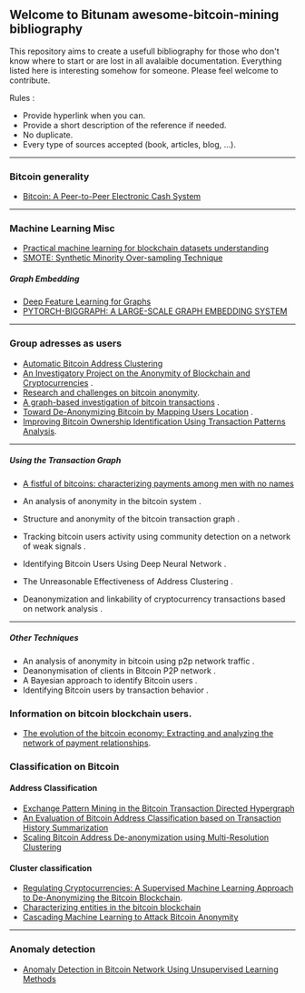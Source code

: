 ## Welcome to Bitunam awesome-bitcoin-mining bibliography

This repository aims to create a usefull bibliography for those who don't know where to start or are lost in all avalaible documentation. Everything listed here is interesting somehow for someone. Please feel welcome to contribute.  
  
Rules :  
- Provide hyperlink when you can.
- Provide a short description of the reference if needed.
- No duplicate.
- Every type of sources accepted (book, articles, blog, ...).

---
### Bitcoin generality 
- [Bitcoin: A Peer-to-Peer Electronic Cash System](https://bitcoin.org/bitcoin.pdf)

---
### Machine Learning Misc
- [Practical machine learning for blockchain datasets understanding](https://medium.com/intotheblock/practical-machine-learning-for-blockchain-datasets-understanding-semi-and-omni-supervised-learning-2a2611695b2)
- [SMOTE: Synthetic Minority Over-sampling Technique](https://arxiv.org/abs/1106.1813) 
  
##### Graph Embedding 
- [Deep Feature Learning for Graphs](https://arxiv.org/abs/1704.08829)
- [PYTORCH-BIGGRAPH: A LARGE-SCALE GRAPH EMBEDDING SYSTEM](https://arxiv.org/pdf/1903.12287.pdf) 

---
### Group adresses as users 
- [Automatic Bitcoin Address Clustering](https://ieeexplore.ieee.org/abstract/document/8260674)
- [An Investigatory Project on the Anonymity of Blockchain and Cryptocurrencies](https://ieeexplore.ieee.org/abstract/document/8688035) . 
- [Research and challenges on bitcoin anonymity](https://link.springer.com/chapter/10.1007/978-3-319-17016-9_1). 
- [A graph-based investigation of bitcoin transactions](https://link.springer.com/chapter/10.1007/978-3-319-24123-4_5) . 
- [Toward De-Anonymizing Bitcoin by Mapping Users Location](https://dl.acm.org/doi/abs/10.1145/2699026.2699128) . 
- [Improving Bitcoin Ownership Identification Using Transaction Patterns Analysis](https://ieeexplore.ieee.org/abstract/document/8467371). 

---
##### Using the Transaction Graph
- [A fistful of bitcoins: characterizing payments among men with no names](https://cseweb.ucsd.edu/~smeiklejohn/files/imc13.pdf)
- An analysis of anonymity in the bitcoin system . 
- Structure and anonymity of the bitcoin transaction graph . 
- Tracking bitcoin users activity using community detection on a network of weak signals . 

- Identifying Bitcoin Users Using Deep Neural Network . 
- The Unreasonable Effectiveness of Address Clustering . 
- Deanonymization and linkability of cryptocurrency transactions based on network analysis . 

---
##### Other Techniques 
- An analysis of anonymity in bitcoin using p2p network traffic . 
- Deanonymisation of clients in Bitcoin P2P network . 
- A Bayesian approach to identify Bitcoin users . 
- Identifying Bitcoin users by transaction behavior . 

### Information on bitcoin blockchain users.
- [The evolution of the bitcoin economy: Extracting and analyzing the network of payment relationships](https://www.emerald.com/insight/content/doi/10.1108/JRF-03-2017-0059/full/html). 

### Classification on Bitcoin
#### Address Classification
- [Exchange Pattern Mining in the Bitcoin Transaction Directed Hypergraph](https://link-springer-com.docelec.univ-lyon1.fr/chapter/10.1007/978-3-319-70278-0_16)
- [An Evaluation of Bitcoin Address Classification based on Transaction History Summarization](https://ieeexplore-ieee-org.docelec.univ-lyon1.fr/abstract/document/8751410)
- [Scaling Bitcoin Address De-anonymization using Multi-Resolution Clustering](https://blog.zhen-zhang.com/bitscope-public/paper.pdf)

#### Cluster classification
- [Regulating Cryptocurrencies: A Supervised Machine Learning Approach to De-Anonymizing the Bitcoin Blockchain](https://www.tandfonline.com/doi/abs/10.1080/07421222.2018.1550550). 
- [Characterizing entities in the bitcoin blockchain](https://ieeexplore-ieee-org.docelec.univ-lyon1.fr/abstract/document/8637561)
- [Cascading Machine Learning to Attack Bitcoin Anonymity](https://www.researchgate.net/publication/336577037_Cascading_Machine_Learning_to_Attack_Bitcoin_Anonymity)


---
### Anomaly detection 
- [Anomaly Detection in Bitcoin Network Using Unsupervised Learning Methods](https://arxiv.org/abs/1611.03941)
